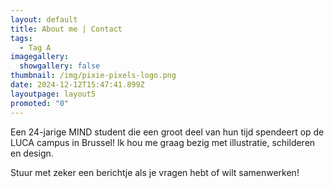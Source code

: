 ```yaml
---
layout: default
title: About me | Contact
tags:
  - Tag A
imagegallery:
  showgallery: false
thumbnail: /img/pixie-pixels-logo.png
date: 2024-12-12T15:47:41.899Z
layoutpage: layout5
promoted: "0"
---
```

Een 24-jarige MIND student die een groot deel van hun tijd spendeert op de LUCA campus in Brussel!
Ik hou me graag bezig met illustratie, schilderen en design.

Stuur met zeker een berichtje als je vragen hebt of wilt samenwerken!
